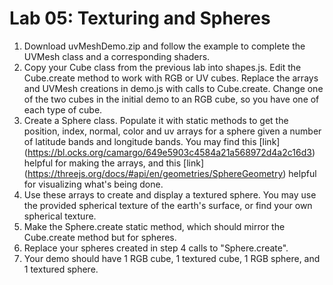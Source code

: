 # Lab 05: Texturing and Spheres

1. Download uvMeshDemo.zip and follow the example to complete the UVMesh class and a corresponding shaders.
2. Copy your Cube class from the previous lab into shapes.js. Edit the Cube.create method to work with RGB or UV cubes. Replace the arrays and UVMesh creations in demo.js with calls to Cube.create. Change one of the two cubes in the initial demo to an RGB cube, so you have one of each type of cube.
3. Create a Sphere class. Populate it with static methods to get the position, index, normal, color and uv arrays for a sphere given a number of latitude bands and longitude bands. You may find this [link] (https://bl.ocks.org/camargo/649e5903c4584a21a568972d4a2c16d3) helpful for making the arrays, and this [link] (https://threejs.org/docs/#api/en/geometries/SphereGeometry) helpful for visualizing what's being done.
4. Use these arrays to create and display a textured sphere. You may use the provided spherical texture of the earth's surface, or find your own spherical texture.
5. Make the Sphere.create static method, which should mirror the Cube.create method but for spheres.
6. Replace your spheres created in step 4 calls to "Sphere.create".
7. Your demo should have 1 RGB cube, 1 textured cube, 1 RGB sphere, and 1 textured sphere.